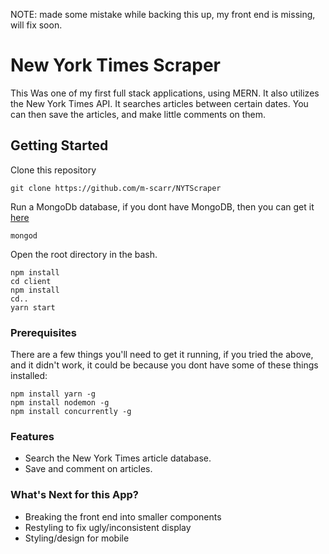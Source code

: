 NOTE: made some mistake while backing this up, my front end is missing, will fix soon.

# New York Times Scraper
This Was one of my first full stack applications, using MERN. It also utilizes the New York Times API. It searches articles between 
certain dates. You can then save the articles, and make little comments on them.

## Getting Started
Clone this repository
```
git clone https://github.com/m-scarr/NYTScraper
```
Run a MongoDb database, if you dont have MongoDB, then you can get it [here](https://www.mongodb.com/)
```
mongod
```
Open the root directory in the bash.
```
npm install
cd client
npm install
cd..
yarn start
```

### Prerequisites

There are a few things you'll need to get it running, if you tried the above, and it didn't work, it could be because you dont have some of
these things installed:

```
npm install yarn -g
npm install nodemon -g
npm install concurrently -g
```

### Features

+ Search the New York Times article database.
+ Save and comment on articles.

### What's Next for this App?
+ Breaking the front end into smaller components
+ Restyling to fix ugly/inconsistent display
+ Styling/design for mobile
